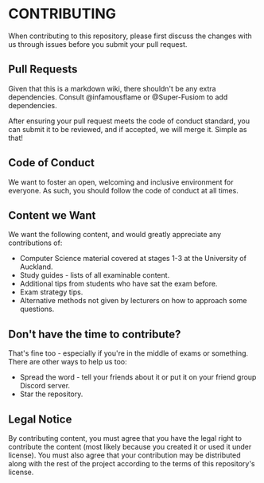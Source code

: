# CONTRIBUTING

When contributing to this repository, please first discuss the changes with us through issues before you submit your pull request.

## Pull Requests

Given that this is a markdown wiki, there shouldn't be any extra dependencies. Consult @infamousflame or @Super-Fusiom to add dependencies.

After ensuring your pull request meets the code of conduct standard, you can submit it to be reviewed, and if accepted, we will merge it. Simple as that!
## Code of Conduct

We want to foster an open, welcoming and inclusive environment for everyone. As such, you should follow the code of conduct at all times.

## Content we Want

We want the following content, and would greatly appreciate any contributions of:
* Computer Science material covered at stages 1-3 at the University of Auckland.
* Study guides - lists of all examinable content.
* Additional tips from students who have sat the exam before.
* Exam strategy tips.
* Alternative methods not given by lecturers on how to approach some questions.

## Don't have the time to contribute?

That's fine too - especially if you're in the middle of exams or something. There are other ways to help us too:
* Spread the word - tell your friends about it or put it on your friend group Discord server.
* Star the repository.

## Legal Notice

By contributing content, you must agree that you have the legal right to contribute the content (most likely because you created it or used it under license). You must also agree that your contribution may be distributed along with the rest of the project according to the terms of this repository's license.
